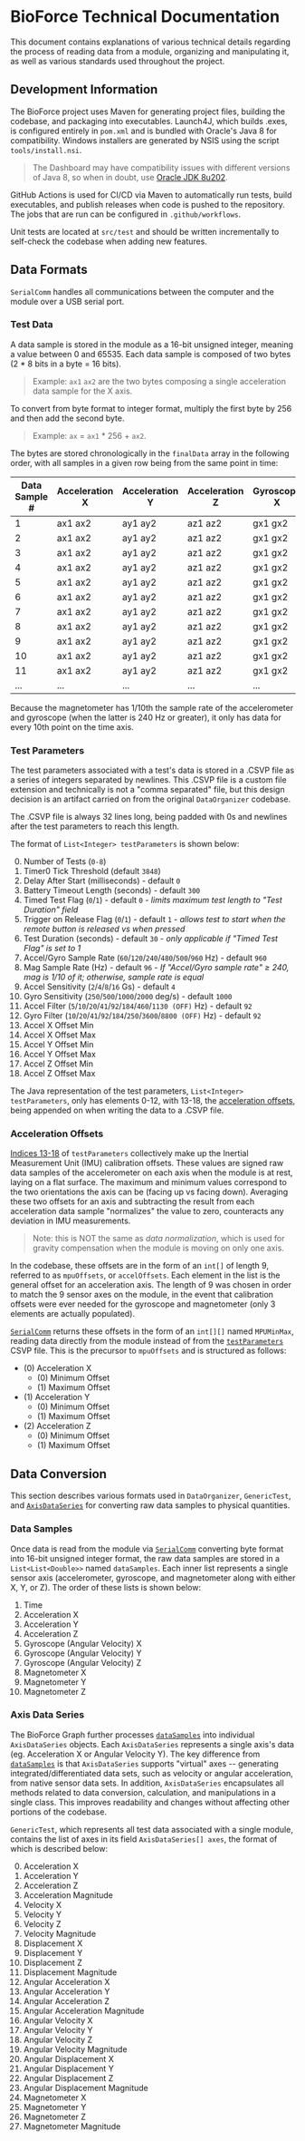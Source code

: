 # BioForce Technical Documentation

This document contains explanations of various technical details regarding the process of reading data from a module, organizing and manipulating it, as well as various standards used throughout the project.

## Development Information

The BioForce project uses Maven for generating project files, building the codebase, and packaging into executables. Launch4J, which builds .exes, is configured entirely in `pom.xml` and is bundled with Oracle's Java 8 for compatibility. Windows installers are generated by NSIS using the script `tools/install.nsi`.

> The Dashboard may have compatibility issues with different versions of Java 8, so when in doubt, use [Oracle JDK 8u202](https://www.oracle.com/java/technologies/javase/javase8-archive-downloads.html).

GitHub Actions is used for CI/CD via Maven to automatically run tests, build executables, and publish releases when code is pushed to the repository. The jobs that are run can be configured in `.github/workflows`.

Unit tests are located at `src/test` and should be written incrementally to self-check the codebase when adding new features.

## Data Formats

`SerialComm` handles all communications between the computer and the module over a USB serial port.

### Test Data

A data sample is stored in the module as a 16-bit unsigned integer, meaning a value between 0 and 65535.
Each data sample is composed of two bytes (2 * 8 bits in a byte = 16 bits).

> Example: `ax1` `ax2` are the two bytes composing a single acceleration data sample for the X axis.

To convert from byte format to integer format, multiply the first byte by 256 and then add the second byte.

> Example: `ax` = `ax1` * 256 + `ax2`.

The bytes are stored chronologically in the `finalData` array in the following order, with all samples in a given row being from the same point in time:

| Data Sample # | Acceleration X | Acceleration Y | Acceleration Z | Gyroscope X | Gyroscope Y | Gyroscope Z | Magnetometer X | Magnetometer Y | Magnetometer Z |
|---------------|----------------|----------------|----------------|-------------|-------------|-------------|----------------|----------------|----------------|
| 1             | ax1 ax2        | ay1 ay2        | az1 az2        | gx1 gx2     | gy1 gy2     | gz1 gz2     | mx1 mx2        | my1 my2        | mz1 mz2        |
| 2             | ax1 ax2        | ay1 ay2        | az1 az2        | gx1 gx2     | gy1 gy2     | gz1 gz2     |                |                |                |
| 3             | ax1 ax2        | ay1 ay2        | az1 az2        | gx1 gx2     | gy1 gy2     | gz1 gz2     |                |                |                |
| 4             | ax1 ax2        | ay1 ay2        | az1 az2        | gx1 gx2     | gy1 gy2     | gz1 gz2     |                |                |                |
| 5             | ax1 ax2        | ay1 ay2        | az1 az2        | gx1 gx2     | gy1 gy2     | gz1 gz2     |                |                |                |
| 6             | ax1 ax2        | ay1 ay2        | az1 az2        | gx1 gx2     | gy1 gy2     | gz1 gz2     |                |                |                |
| 7             | ax1 ax2        | ay1 ay2        | az1 az2        | gx1 gx2     | gy1 gy2     | gz1 gz2     |                |                |                |
| 8             | ax1 ax2        | ay1 ay2        | az1 az2        | gx1 gx2     | gy1 gy2     | gz1 gz2     |                |                |                |
| 9             | ax1 ax2        | ay1 ay2        | az1 az2        | gx1 gx2     | gy1 gy2     | gz1 gz2     |                |                |                |
| 10            | ax1 ax2        | ay1 ay2        | az1 az2        | gx1 gx2     | gy1 gy2     | gz1 gz2     |                |                |                |
| 11            | ax1 ax2        | ay1 ay2        | az1 az2        | gx1 gx2     | gy1 gy2     | gz1 gz2     | mx1 mx2        | my1 my2        | mz1 mz2        |
| ...           | ...            | ...            | ...            | ...         | ...         | ...         |                |                |                |

Because the magnetometer has 1/10th the sample rate of the accelerometer and gyroscope (when the latter is 240 Hz or greater), it only has data for every 10th
point on the time axis.

### Test Parameters

The test parameters associated with a test's data is stored in a .CSVP file as a series of integers separated by newlines. This .CSVP file is a custom file extension and technically is not a "comma separated" file, but this design decision is an artifact carried on from the original `DataOrganizer` codebase.

The .CSVP file is always 32 lines long, being padded with 0s and newlines after the test parameters to reach this length.

The format of `List<Integer> testParameters` is shown below:

0. Number of Tests (`0-8`)
1. Timer0 Tick Threshold (default `3848`)
2. Delay After Start (milliseconds) - default `0`
3. Battery Timeout Length (seconds) - default `300`
4. Timed Test Flag (`0`/`1`) - default `0` - *limits maximum test length to "Test Duration" field*
5. Trigger on Release Flag (`0`/`1`) - default `1` - *allows test to start when the remote button is released vs when pressed*
6. Test Duration (seconds) - default `30` - *only applicable if "Timed Test Flag" is set to 1*
7. Accel/Gyro Sample Rate (`60`/`120`/`240`/`480`/`500`/`960` Hz) - default `960`
8. Mag Sample Rate (Hz) - default `96` - *If "Accel/Gyro sample rate" ≥ 240, mag is 1/10 of it; otherwise, sample rate is equal*
9. Accel Sensitivity (`2`/`4`/`8`/`16` Gs) - default `4`
10. Gyro Sensitivity (`250`/`500`/`1000`/`2000` deg/s) - default `1000`
11. Accel Filter (`5`/`10`/`20`/`41`/`92`/`184`/`460`/`1130 (OFF)` Hz) - default `92`
12. Gyro Filter (`10`/`20`/`41`/`92`/`184`/`250`/`3600`/`8800 (OFF)` Hz) - default `92`
13. Accel X Offset Min
14. Accel X Offset Max
15. Accel Y Offset Min
16. Accel Y Offset Max
17. Accel Z Offset Min
18. Accel Z Offset Max

The Java representation of the test parameters, `List<Integer> testParameters`, only has elements 0-12, with 13-18, the [acceleration offsets](#acceleration-offsets), being appended on when writing the data to a .CSVP file.

### Acceleration Offsets

[Indices 13-18](#test-parameters) of `testParameters` collectively make up the Inertial Measurement Unit (IMU) calibration offsets. These values are signed raw data samples of the accelerometer on each axis when the module is at rest, laying on a flat surface. The maximum and minimum values correspond to the two orientations the axis can be (facing up vs facing down). Averaging these two offsets for an axis and subtracting the result from each acceleration data sample "normalizes" the value to zero, counteracts any deviation in IMU measurements.

> Note: this is NOT the same as *data normalization*, which is used for gravity compensation when the module is moving on only one axis.

In the codebase, these offsets are in the form of an `int[]` of length 9, referred to as `mpuOffsets`, or `accelOffsets`. Each element in the list is the general offset for an acceleration axis. The length of 9 was chosen in order to match the 9 sensor axes on the module, in the event that calibration offsets were ever needed for the gyroscope and magnetometer (only 3 elements are actually populated).

[`SerialComm`](#data-formats) returns these offsets in the form of an `int[][]` named `MPUMinMax`, reading data directly from the module instead of from the [`testParameters`](#test-parameters) CSVP file. This is the precursor to `mpuOffsets` and is structured as follows:

- (0) Acceleration X
    - (0) Minimum Offset
    - (1) Maximum Offset
- (1) Acceleration Y
    - (0) Minimum Offset
    - (1) Maximum Offset
- (2) Acceleration Z
    - (0) Minimum Offset
    - (1) Maximum Offset

## Data Conversion

This section describes various formats used in `DataOrganizer`, `GenericTest`, and [`AxisDataSeries`](#axis-data-series) for converting raw data samples to physical quantities.

### Data Samples

Once data is read from the module via [`SerialComm`](#data-formats) converting byte format into 16-bit unsigned integer format, the raw data samples are stored in a `List<List<Double>>` named `dataSamples`. Each inner list represents a single sensor axis (accelerometer, gyroscope, and magnetometer along with either X, Y, or Z). The order of these lists is shown below:

1. Time
2. Acceleration X
3. Acceleration Y
4. Acceleration Z
5. Gyroscope (Angular Velocity) X
6. Gyroscope (Angular Velocity) Y
7. Gyroscope (Angular Velocity) Z
8. Magnetometer X
9. Magnetometer Y
10. Magnetometer Z

### Axis Data Series

The BioForce Graph further processes [`dataSamples`](#data-samples) into individual `AxisDataSeries` objects. Each `AxisDataSeries` represents a single axis's data (eg. Acceleration X or Angular Velocity Y). The key difference from [`dataSamples`](#data-samples) is that `AxisDataSeries` supports "virtual" axes -- generating integrated/differentiated data sets, such as velocity or angular acceleration, from native sensor data sets. In addition, `AxisDataSeries` encapsulates all methods related to data conversion, calculation, and manipulations in a single class. This improves readability and changes without affecting other portions of the codebase.

`GenericTest`, which represents all test data associated with a single module, contains the list of axes in its field `AxisDataSeries[] axes`, the format of which is described below:

0. Acceleration X
1. Acceleration Y
2. Acceleration Z
3. Acceleration Magnitude
4. Velocity X
5. Velocity Y
6. Velocity Z
7. Velocity Magnitude
8. Displacement X
9. Displacement Y
10. Displacement Z
11. Displacement Magnitude
12. Angular Acceleration X
13. Angular Acceleration Y
14. Angular Acceleration Z
15. Angular Acceleration Magnitude
16. Angular Velocity X
17. Angular Velocity Y
18. Angular Velocity Z
19. Angular Velocity Magnitude
20. Angular Displacement X
21. Angular Displacement Y
22. Angular Displacement Z
23. Angular Displacement Magnitude
24. Magnetometer X
25. Magnetometer Y
26. Magnetometer Z
27. Magnetometer Magnitude
